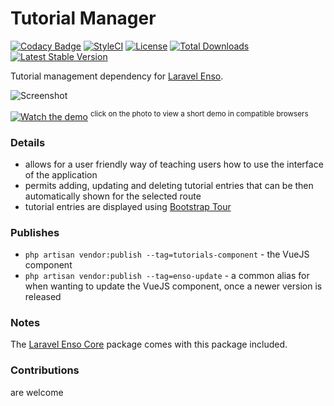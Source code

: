 # Tutorial Manager
[![Codacy Badge](https://api.codacy.com/project/badge/Grade/282735fb74e647c4b630056271b66d77)](https://www.codacy.com/app/laravel-enso/TutorialManager?utm_source=github.com&amp;utm_medium=referral&amp;utm_content=laravel-enso/TutorialManager&amp;utm_campaign=Badge_Grade)
[![StyleCI](https://styleci.io/repos/85628545/shield?branch=master)](https://styleci.io/repos/85628545)
[![License](https://poser.pugx.org/laravel-enso/tutorialmanager/license)](https://https://packagist.org/packages/laravel-enso/tutorialmanager)
[![Total Downloads](https://poser.pugx.org/laravel-enso/tutorialmanager/downloads)](https://packagist.org/packages/laravel-enso/tutorialmanager)
[![Latest Stable Version](https://poser.pugx.org/laravel-enso/tutorialmanager/version)](https://packagist.org/packages/laravel-enso/tutorialmanager)

Tutorial management dependency for [Laravel Enso](https://github.com/laravel-enso/Enso).

![Screenshot](https://laravel-enso.github.io/tutorialmanager/screenshots/Selection_023.png)

[![Watch the demo](https://laravel-enso.github.io/tutorialmanager/screenshots/Selection_026.png)](https://laravel-enso.github.io/tutorialmanager/videos/demo_01.webm)
<sup>click on the photo to view a short demo in compatible browsers</sup>

### Details

- allows for a user friendly way of teaching users how to use the interface of the application
- permits adding, updating and deleting tutorial entries that can be then automatically shown for the selected route
- tutorial entries are displayed using [Bootstrap Tour](http://bootstraptour.com)

### Publishes
- `php artisan vendor:publish --tag=tutorials-component` - the VueJS component
- `php artisan vendor:publish --tag=enso-update` - a common alias for when wanting to update the VueJS component, 
once a newer version is released

### Notes

The [Laravel Enso Core](https://github.com/laravel-enso/Core) package comes with this package included.

### Contributions

are welcome